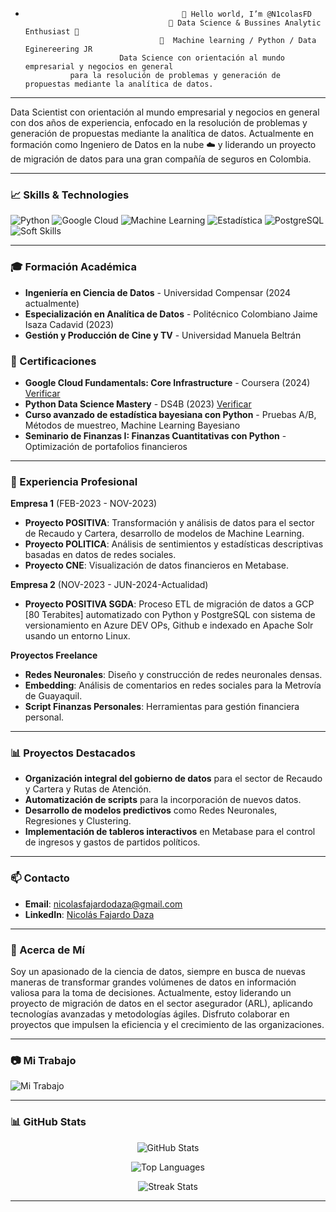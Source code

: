 -                                        👋 Hello world, I’m @N1colasFD 
                                      👀 Data Science & Bussines Analytic Enthusiast 🚀 
                                    🧠  Machine learning / Python / Data Eginereering JR
                           Data Science con orientación al mundo empresarial y negocios en general 
                para la resolución de problemas y generación de propuestas mediante la analítica de datos.

---

Data Scientist con orientación al mundo empresarial y negocios en general con dos años de experiencia, enfocado en la resolución de problemas y generación de propuestas mediante la analítica de datos. Actualmente en formación como Ingeniero de Datos en la nube ☁️ y liderando un proyecto de migración de datos para una gran compañía de seguros en Colombia.

---

### 📈 Skills & Technologies
![Python](https://img.shields.io/badge/Python-%2314354C.svg?style=flat&logo=python&logoColor=white)
![Google Cloud](https://img.shields.io/badge/Google%20Cloud-%234285F4.svg?style=flat&logo=google-cloud&logoColor=white)
![Machine Learning](https://img.shields.io/badge/Machine%20Learning-%23FF6F00.svg?style=flat&logo=tensorflow&logoColor=white)
![Estadística](https://img.shields.io/badge/Estadística-%2300A9E0.svg?style=flat&logo=databricks&logoColor=white)
![PostgreSQL](https://img.shields.io/badge/PostgreSQL-%23336791.svg?style=flat&logo=postgresql&logoColor=white)
![Soft Skills](https://img.shields.io/badge/Soft%20Skills-%23FFD700.svg?style=flat)

---

### 🎓 Formación Académica
- **Ingeniería en Ciencia de Datos** - Universidad Compensar (2024 actualmente)
- **Especialización en Analítica de Datos** - Politécnico Colombiano Jaime Isaza Cadavid (2023)
- **Gestión y Producción de Cine y TV** - Universidad Manuela Beltrán

### 📜 Certificaciones
- **Google Cloud Fundamentals: Core Infrastructure** - Coursera (2024) [Verificar](https://coursera.org/verify/KLE6XCG5HU5W)
- **Python Data Science Mastery** - DS4B (2023) [Verificar](./path/to/certificate.pdf)
- **Curso avanzado de estadística bayesiana con Python** - Pruebas A/B, Métodos de muestreo, Machine Learning Bayesiano
- **Seminario de Finanzas I: Finanzas Cuantitativas con Python** - Optimización de portafolios financieros

---

### 🏢 Experiencia Profesional

**Empresa 1** (FEB-2023 - NOV-2023)
- **Proyecto POSITIVA**: Transformación y análisis de datos para el sector de Recaudo y Cartera, desarrollo de modelos de Machine Learning.
- **Proyecto POLITICA**: Análisis de sentimientos y estadísticas descriptivas basadas en datos de redes sociales.
- **Proyecto CNE**: Visualización de datos financieros en Metabase.

**Empresa 2** (NOV-2023 - JUN-2024-Actualidad)
- **Proyecto POSITIVA SGDA**: Proceso ETL de migración de datos a GCP [80 Terabites] automatizado con Python y PostgreSQL con sistema de versionamiento en Azure DEV OPs, Github e indexado en Apache Solr usando un entorno Linux.

**Proyectos Freelance**
- **Redes Neuronales**: Diseño y construcción de redes neuronales densas.
- **Embedding**: Análisis de comentarios en redes sociales para la Metrovía de Guayaquil.
- **Script Finanzas Personales**: Herramientas para gestión financiera personal.

---

### 📊 Proyectos Destacados
- **Organización integral del gobierno de datos** para el sector de Recaudo y Cartera y Rutas de Atención.
- **Automatización de scripts** para la incorporación de nuevos datos.
- **Desarrollo de modelos predictivos** como Redes Neuronales, Regresiones y Clustering.
- **Implementación de tableros interactivos** en Metabase para el control de ingresos y gastos de partidos políticos.

---

### 📫 Contacto
- **Email**: [nicolasfajardodaza@gmail.com](mailto:nicolasfajardodaza@gmail.com)
- **LinkedIn**: [Nicolás Fajardo Daza](https://www.linkedin.com/in/nicolasfajardodaza/)

---

### 🌟 Acerca de Mí
Soy un apasionado de la ciencia de datos, siempre en busca de nuevas maneras de transformar grandes volúmenes de datos en información valiosa para la toma de decisiones. Actualmente, estoy liderando un proyecto de migración de datos en el sector asegurador (ARL), aplicando tecnologías avanzadas y metodologías ágiles. Disfruto colaborar en proyectos que impulsen la eficiencia y el crecimiento de las organizaciones.

---

### 📷 Mi Trabajo
![Mi Trabajo](./path/to/image.png)

---

### 📊 GitHub Stats
<p align="center">
  <img src="https://github-readme-stats.vercel.app/api?username=N1colasFD&show_icons=true&theme=merko" alt="GitHub Stats" />
</p>
<p align="center">
  <img src="https://github-readme-stats.vercel.app/api/top-langs/?username=N1colasFD&layout=compact&theme=merko" alt="Top Languages" />
</p>
<p align="center">
  <img src="https://github-readme-streak-stats.herokuapp.com/?user=N1colasFD&theme=merko" alt="Streak Stats" />
</p>

---

<!---
N1colasFD/N1colasFD is a ✨ special ✨ repository because its `README.md` (this file) appears on your GitHub profile.
You can click the Preview link to take a look at your changes.
--->
